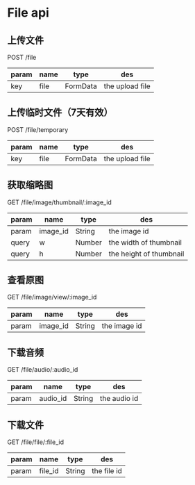 # File api

## 上传文件
POST /file

param|name|type|des
-----|----|----|---
key|file|FormData|the upload file

## 上传临时文件（7天有效）
POST /file/temporary

param|name|type|des
-----|----|----|---
key|file|FormData|the upload file

## 获取缩略图
GET /file/image/thumbnail/:image_id

param|name|type|des
-----|----|----|---
param|image_id|String|the image id
query|w|Number|the width of thumbnail
query|h|Number|the height of thumbnail

## 查看原图
GET /file/image/view/:image_id

param|name|type|des
-----|----|----|---
param|image_id|String|the image id

## 下载音频
GET /file/audio/:audio_id

param|name|type|des
-----|----|----|---
param|audio_id|String|the audio id

## 下载文件
GET /file/file/:file_id

param|name|type|des
-----|----|----|---
param|file_id|String|the file id